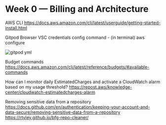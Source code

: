 # Week 0 — Billing and Architecture

AWS CLI https://docs.aws.amazon.com/cli/latest/userguide/getting-started-install.html

Gitpod Browser VSC credentials config command - (in terminal) aws configure

![gitpod yml](https://github.com/BubeeKilla/aws-bootcamp-cruddur-2023/assets/76734789/87ef64e9-f623-4a8d-b7e8-50ec63fcdb5d)

Budget commands https://docs.aws.amazon.com/cli/latest/reference/budgets/#available-commands

How can I monitor daily EstimatedCharges and activate a CloudWatch alarm based on my usage threshold? https://repost.aws/knowledge-center/cloudwatch-estimatedcharges-alarm

Removing sensitive data from a repository https://docs.github.com/en/authentication/keeping-your-account-and-data-secure/removing-sensitive-data-from-a-repository https://rtyley.github.io/bfg-repo-cleaner/

